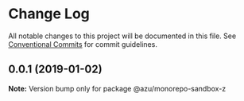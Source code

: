 # Change Log

All notable changes to this project will be documented in this file.
See [Conventional Commits](https://conventionalcommits.org) for commit guidelines.

## 0.0.1 (2019-01-02)

**Note:** Version bump only for package @azu/monorepo-sandbox-z

